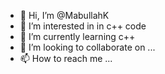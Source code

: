- 👋 Hi, I’m @MabullahK
- 👀 I’m interested in in c++ code
- 🌱 I’m currently learning c++
- 💞️ I’m looking to collaborate on ...
- 📫 How to reach me ...

<!---
MabullahK/MabullahK is a ✨ special ✨ repository because its `README.md` (this file) appears on your GitHub profile.
You can click the Preview link to take a look at your changes.
--->
